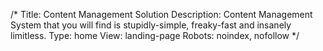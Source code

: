 /*
Title: Content Management Solution
Description: Content Management System that you will find is stupidly-simple, freaky-fast and insanely limitless.
Type: home
View: landing-page
Robots: noindex, nofollow
*/
